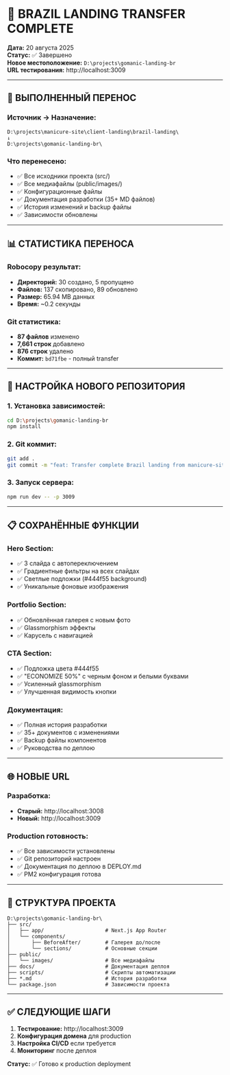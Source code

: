 # 🚀 BRAZIL LANDING TRANSFER COMPLETE

**Дата:** 20 августа 2025  
**Статус:** ✅ Завершено  
**Новое местоположение:** `D:\projects\gomanic-landing-br`  
**URL тестирования:** http://localhost:3009

---

## 🎯 ВЫПОЛНЕННЫЙ ПЕРЕНОС

### **Источник → Назначение:**
```
D:\projects\manicure-site\client-landing\brazil-landing\
↓
D:\projects\gomanic-landing-br\
```

### **Что перенесено:**
- ✅ Все исходники проекта (src/)
- ✅ Все медиафайлы (public/images/)
- ✅ Конфигурационные файлы
- ✅ Документация разработки (35+ MD файлов)
- ✅ История изменений и backup файлы
- ✅ Зависимости обновлены

---

## 📊 СТАТИСТИКА ПЕРЕНОСА

### **Robocopy результат:**
- **Директорий:** 30 создано, 5 пропущено
- **Файлов:** 137 скопировано, 89 обновлено
- **Размер:** 65.94 MB данных
- **Время:** ~0.2 секунды

### **Git статистика:**
- **87 файлов** изменено
- **7,661 строк** добавлено  
- **876 строк** удалено
- **Коммит:** `bd71fbe` - полный transfer

---

## 🔧 НАСТРОЙКА НОВОГО РЕПОЗИТОРИЯ

### **1. Установка зависимостей:**
```bash
cd D:\projects\gomanic-landing-br
npm install
```

### **2. Git коммит:**
```bash
git add .
git commit -m "feat: Transfer complete Brazil landing from manicure-site with all latest updates"
```

### **3. Запуск сервера:**
```bash
npm run dev -- -p 3009
```

---

## 📋 СОХРАНЁННЫЕ ФУНКЦИИ

### **Hero Section:**
- ✅ 3 слайда с автопереключением
- ✅ Градиентные фильтры на всех слайдах
- ✅ Светлые подложки (#444f55 background)
- ✅ Уникальные фоновые изображения

### **Portfolio Section:**
- ✅ Обновлённая галерея с новым фото
- ✅ Glassmorphism эффекты
- ✅ Карусель с навигацией

### **CTA Section:**
- ✅ Подложка цвета #444f55
- ✅ "ECONOMIZE 50%" с черным фоном и белыми буквами
- ✅ Усиленный glassmorphism
- ✅ Улучшенная видимость кнопки

### **Документация:**
- ✅ Полная история разработки
- ✅ 35+ документов с изменениями
- ✅ Backup файлы компонентов
- ✅ Руководства по деплою

---

## 🌐 НОВЫЕ URL

### **Разработка:**
- **Старый:** http://localhost:3008
- **Новый:** http://localhost:3009

### **Production готовность:**
- ✅ Все зависимости установлены
- ✅ Git репозиторий настроен
- ✅ Документация по деплою в DEPLOY.md
- ✅ PM2 конфигурация готова

---

## 📁 СТРУКТУРА ПРОЕКТА

```
D:\projects\gomanic-landing-br\
├── src/
│   ├── app/                    # Next.js App Router
│   └── components/
│       ├── BeforeAfter/        # Галерея до/после
│       └── sections/           # Основные секции
├── public/
│   └── images/                 # Все медиафайлы
├── docs/                       # Документация деплоя
├── scripts/                    # Скрипты автоматизации
├── *.md                        # История разработки
└── package.json                # Зависимости проекта
```

---

## ✅ СЛЕДУЮЩИЕ ШАГИ

1. **Тестирование:** http://localhost:3009
2. **Конфигурация домена** для production
3. **Настройка CI/CD** если требуется
4. **Мониторинг** после деплоя

**Статус:** ✅ Готово к production deployment
